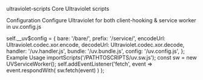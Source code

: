 ultraviolet-scripts
Core Ultraviolet scripts

Configuration
Configure Ultraviolet for both client-hooking & service worker in uv.config.js

self.__uv$config = {
    bare: '/bare/',
    prefix: '/service/',
    encodeUrl: Ultraviolet.codec.xor.encode,
    decodeUrl: Ultraviolet.codec.xor.decode,
    handler: '/uv.handler.js',
    bundle: '/uv.bundle.js',
    config: '/uv.config.js',
};
Example Usage
importScripts('/PATHTOSCRIPTS/uv.sw.js');
const sw = new UVServiceWorker();
self.addEventListener('fetch', event =>
    event.respondWith(
        sw.fetch(event)
    )
);
